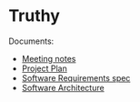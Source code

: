 # Truthy

Documents:

- [Meeting notes](./NOTES.md)
- [Project Plan](./docs/project_plan.pdf)
- [Software Requirements spec](./docs/software_requirements_spec.pdf)
- [Software Architecture](./docs/software_architecutre.pdf)
